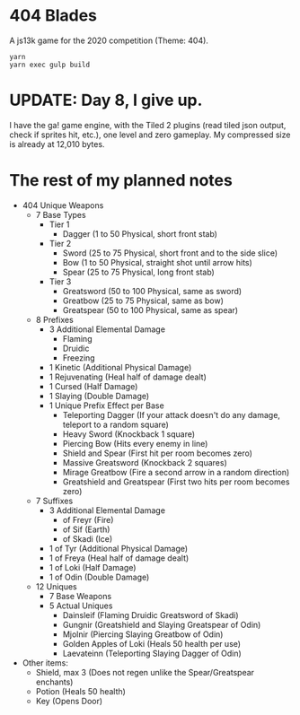 # 404 Blades

A js13k game for the 2020 competition (Theme: 404).

```
yarn
yarn exec gulp build
```

# UPDATE: Day 8, I give up.

I have the ga! game engine, with the Tiled 2 plugins (read tiled json output, check if sprites hit, etc.), one level and zero gameplay. My compressed size is already at 12,010 bytes.

# The rest of my planned notes

- 404 Unique Weapons
    - 7 Base Types
        - Tier 1
            - Dagger (1 to 50 Physical, short front stab)
        - Tier 2
            - Sword (25 to 75 Physical, short front and to the side slice)
            - Bow (1 to 50 Physical, straight shot until arrow hits)
            - Spear (25 to 75 Physical, long front stab)
        - Tier 3
            - Greatsword (50 to 100 Physical, same as sword)
            - Greatbow (25 to 75 Physical, same as bow)
            - Greatspear (50 to 100 Physical, same as spear)
    - 8 Prefixes
        - 3 Additional Elemental Damage
            - Flaming
            - Druidic
            - Freezing
        - 1 Kinetic (Additional Physical Damage)
        - 1 Rejuvenating (Heal half of damage dealt)
        - 1 Cursed (Half Damage)
        - 1 Slaying (Double Damage)
        - 1 Unique Prefix Effect per Base
            - Teleporting Dagger (If your attack doesn't do any damage, teleport to a random square)
            - Heavy Sword (Knockback 1 square)
            - Piercing Bow (Hits every enemy in line)
            - Shield and Spear (First hit per room becomes zero)
            - Massive Greatsword (Knockback 2 squares)
            - Mirage Greatbow (Fire a second arrow in a random direction)
            - Greatshield and Greatspear (First two hits per room becomes zero)
    - 7 Suffixes
        - 3 Additional Elemental Damage
            - of Freyr (Fire)
            - of Sif (Earth)
            - of Skadi (Ice)
        - 1 of Tyr (Additional Physical Damage)
        - 1 of Freya (Heal half of damage dealt)
        - 1 of Loki (Half Damage)
        - 1 of Odin (Double Damage)
    - 12 Uniques
        - 7 Base Weapons
        - 5 Actual Uniques
            - Dainsleif (Flaming Druidic Greatsword of Skadi)
            - Gungnir (Greatshield and Slaying Greatspear of Odin)
            - Mjolnir (Piercing Slaying Greatbow of Odin)
            - Golden Apples of Loki (Heals 50 health per use)
            - Laevateinn (Teleporting Slaying Dagger of Odin)
- Other items:
    - Shield, max 3 (Does not regen unlike the Spear/Greatspear enchants)
    - Potion (Heals 50 health)
    - Key (Opens Door)
